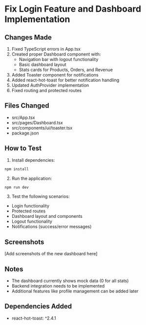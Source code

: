 # Fix Login Feature and Dashboard Implementation

## Changes Made
1. Fixed TypeScript errors in App.tsx
2. Created proper Dashboard component with:
   - Navigation bar with logout functionality
   - Basic dashboard layout
   - Stats cards for Products, Orders, and Revenue
3. Added Toaster component for notifications
4. Added react-hot-toast for better notification handling
5. Updated AuthProvider implementation
6. Fixed routing and protected routes

## Files Changed
- src/App.tsx
- src/pages/Dashboard.tsx
- src/components/ui/toaster.tsx
- package.json

## How to Test
1. Install dependencies:
```bash
npm install
```

2. Run the application:
```bash
npm run dev
```

3. Test the following scenarios:
- Login functionality
- Protected routes
- Dashboard layout and components
- Logout functionality
- Notifications (success/error messages)

## Screenshots
[Add screenshots of the new dashboard here]

## Notes
- The dashboard currently shows mock data (0 for all stats)
- Backend integration needs to be implemented
- Additional features like profile management can be added later

## Dependencies Added
- react-hot-toast: ^2.4.1 